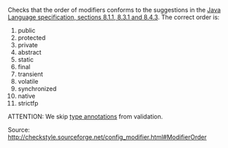 Checks that the order of modifiers conforms to the suggestions in the [Java Language specification, sections 8.1.1, 8.3.1 and 8.4.3](http://docs.oracle.com/javase/specs/jls/se8/html/jls-8.html). The correct order is:

1. public
2. protected
3. private
4. abstract
5. static
6. final
7. transient
8. volatile
9. synchronized
10. native
11. strictfp

ATTENTION: We skip [type annotations](https://blogs.oracle.com/java-platform-group/entry/java_8_s_new_type) from validation.

Source: http://checkstyle.sourceforge.net/config_modifier.html#ModifierOrder
